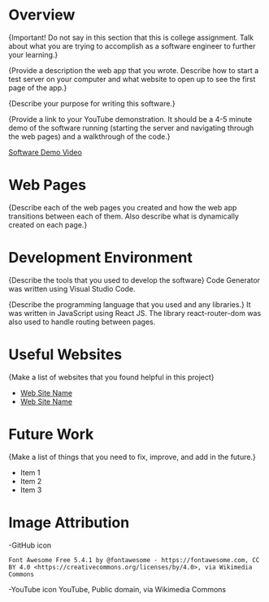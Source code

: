 # Overview

{Important! Do not say in this section that this is college assignment. Talk about what you are trying to accomplish as a software engineer to further your learning.}

{Provide a description the web app that you wrote. Describe how to start a test server on your computer and what website to open up to see the first page of the app.}

{Describe your purpose for writing this software.}

{Provide a link to your YouTube demonstration. It should be a 4-5 minute demo of the software running (starting the server and navigating through the web pages) and a walkthrough of the code.}

[Software Demo Video](http://youtube.link.goes.here)

# Web Pages

{Describe each of the web pages you created and how the web app transitions between each of them. Also describe what is dynamically created on each page.}

# Development Environment

{Describe the tools that you used to develop the software}
Code Generator was written using Visual Studio Code.

{Describe the programming language that you used and any libraries.}
It was written in JavaScript using React JS.
The library react-router-dom was also used to handle routing between pages.

# Useful Websites

{Make a list of websites that you found helpful in this project}

- [Web Site Name](http://url.link.goes.here)
- [Web Site Name](http://url.link.goes.here)

# Future Work

{Make a list of things that you need to fix, improve, and add in the future.}

- Item 1
- Item 2
- Item 3

# Image Attribution

-GitHub icon

    Font Awesome Free 5.4.1 by @fontawesome - https://fontawesome.com, CC BY 4.0 <https://creativecommons.org/licenses/by/4.0>, via Wikimedia Commons

-YouTube icon
YouTube, Public domain, via Wikimedia Commons
